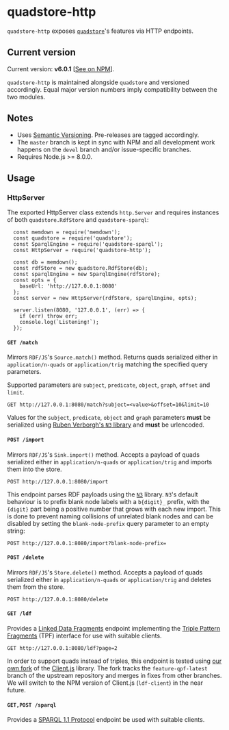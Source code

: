 
# quadstore-http

`quadstore-http` exposes 
[`quadstore`](https://github.com/beautifulinteractions/node-quadstore)'s 
features via HTTP endpoints.

## Current version

Current version: **v6.0.1** [[See on NPM](https://www.npmjs.com/package/quadstore-http)].

`quadstore-http` is maintained alongside `quadstore` and versioned 
accordingly. Equal major version numbers imply compatibility between
the two modules.

## Notes

- Uses [Semantic Versioning](https://semver.org). 
  Pre-releases are tagged accordingly.
- The `master` branch is kept in sync with NPM and all development work happens
  on the `devel` branch and/or issue-specific branches.
- Requires Node.js >= 8.0.0.

## Usage

### HttpServer

The exported HttpServer class extends `http.Server` and requires instances of 
both `quadstore.RdfStore` and `quadstore-sparql`:

```
  const memdown = require('memdown');
  const quadstore = require('quadstore');
  const SparqlEngine = require('quadstore-sparql');
  const HttpServer = require('quadstore-http');

  const db = memdown();
  const rdfStore = new quadstore.RdfStore(db);
  const sparqlEngine = new SparqlEngine(rdfStore);
  const opts = {
    baseUrl: 'http://127.0.0.1:8080'
  };
  const server = new HttpServer(rdfStore, sparqlEngine, opts);

  server.listen(8080, '127.0.0.1', (err) => {
    if (err) throw err;
    console.log(`Listening!`);
  });
```

#### `GET /match`

Mirrors `RDF/JS`'s `Source.match()` method. Returns quads serialized either in 
`application/n-quads` or `application/trig` matching the specified query 
parameters. 

Supported parameters are `subject`, `predicate`, `object`, `graph`, `offset` 
and `limit`.

    GET http://127.0.0.1:8080/match?subject=<value>&offset=10&limit=10
    
Values for the `subject`, `predicate`, `object` and `graph` parameters **must**
be serialized using 
[Ruben Verborgh's `N3` library](https://www.npmjs.com/package/n3) and **must** 
be urlencoded.

#### `POST /import`

Mirrors `RDF/JS`'s `Sink.import()` method. Accepts a payload of quads serialized 
either in `application/n-quads` or `application/trig` and imports them into 
the store.

    POST http://127.0.0.1:8080/import

This endpoint parses RDF payloads using the [`N3`][n3] library. `N3`'s default
behaviour is to prefix blank node labels with a `b{digit}_` prefix, with the
`{digit}` part being a positive number that grows with each new import. 
This is done to prevent naming collisions of unrelated blank nodes and can be
disabled by setting the `blank-node-prefix` query parameter to an empty string:

    POST http://127.0.0.1:8080/import?blank-node-prefix=
 
#### `POST /delete`

Mirrors `RDF/JS`'s `Store.delete()` method. Accepts a payload of quads 
serialized either in `application/n-quads` or `application/trig` and deletes 
them from the store.

    POST http://127.0.0.1:8080/delete

#### `GET /ldf`

Provides a [Linked Data Fragments](http://linkeddatafragments.org/) endpoint 
implementing the 
[Triple Pattern Fragments](https://www.hydra-cg.com/spec/latest/triple-pattern-fragments/)
(TPF) interface for use with suitable clients.

    GET http://127.0.0.1:8080/ldf?page=2
    
In order to support quads instead of triples, this endpoint is tested using 
[our own fork](https://github.com/beautifulinteractions/Client.js/tree/bi)
of the [Client.js](https://github.com/LinkedDataFragments/Client.js) library.
The fork tracks the `feature-qpf-latest` branch of the upstream repository
and merges in fixes from other branches. We will switch to the NPM version of 
Client.js (`ldf-client`) in the near future.

#### `GET,POST /sparql`

Provides a [SPARQL 1.1 Protocol](https://www.w3.org/TR/2013/REC-sparql11-protocol-20130321/)
endpoint be used with suitable clients.

[n3]: https://www.npmjs.com/package/n3